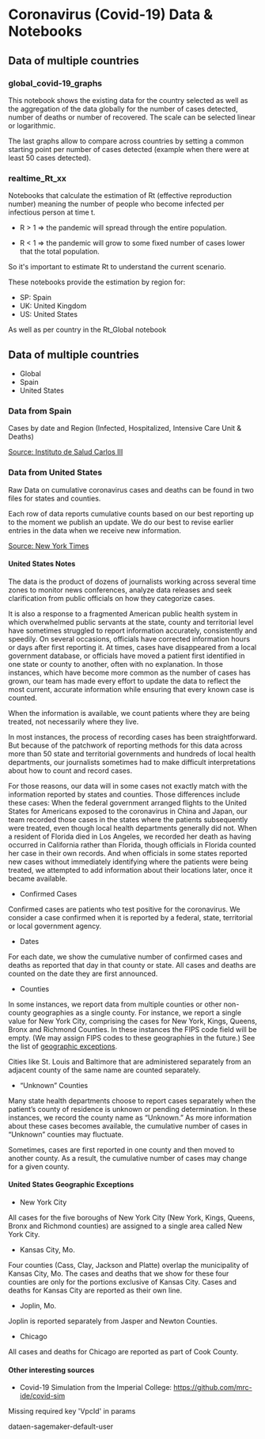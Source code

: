 # Coronavirus (Covid-19) Data & Notebooks

## Data of multiple countries

### global_covid-19_graphs

This notebook shows the existing data for the country selected as well as the aggregation of the data globally for the number of cases detected, number of deaths or number of recovered.
The scale can be selected linear or logarithmic.

The last graphs allow to compare across countries by setting a common starting point per number of cases detected (example when there were at least 50 cases detected).


### realtime_Rt_xx

Notebooks that calculate the estimation of Rt (effective reproduction number) meaning the number of people who become infected per infectious person at time t.

- R > 1  => the pandemic will spread through the entire population.

- R < 1  => the pandemic will grow to some fixed number of cases lower that the total population.

So it's important to estimate Rt to understand the current scenario.

These notebooks provide the estimation by region for:
- SP: Spain
- UK: United Kingdom
- US: United States

As well as per country in the Rt_Global notebook

## Data of multiple countries

- Global
- Spain
- United States

### Data from Spain

Cases by date and Region (Infected, Hospitalized, Intensive Care Unit & Deaths)

[Source: Instituto de Salud Carlos III](https://covid19.isciii.es/)


### Data from United States

Raw Data on cumulative coronavirus cases and deaths can be found in two files for states and counties.

Each row of data reports cumulative counts based on our best reporting up to the moment we publish an update. We do our best to revise earlier entries in the data when we receive new information.

[Source: New York Times](https://github.com/nytimes/covid-19-data)

#### United States Notes
The data is the product of dozens of journalists working across several time zones to monitor news conferences, analyze data releases and seek clarification from public officials on how they categorize cases. 

It is also a response to a fragmented American public health system in which overwhelmed public servants at the state, county and territorial level have sometimes struggled to report information accurately, consistently and speedily. On several occasions, officials have corrected information hours or days after first reporting it. At times, cases have disappeared from a local government database, or officials have moved a patient first identified in one state or county to another, often with no explanation. In those instances, which have become more common as the number of cases has grown, our team has made every effort to update the data to reflect the most current, accurate information while ensuring that every known case is counted.

When the information is available, we count patients where they are being treated, not necessarily where they live.

In most instances, the process of recording cases has been straightforward. But because of the patchwork of reporting methods for this data across more than 50 state and territorial governments and hundreds of local health departments, our journalists sometimes had to make difficult interpretations about how to count and record cases.

For those reasons, our data will in some cases not exactly match with the information reported by states and counties. Those differences include these cases: When the federal government arranged flights to the United States for Americans exposed to the coronavirus in China and Japan, our team recorded those cases in the states where the patients subsequently were treated, even though local health departments generally did not. When a resident of Florida died in Los Angeles, we recorded her death as having occurred in California rather than Florida, though officials in Florida counted her case in their own records. And when officials in some states reported new cases without immediately identifying where the patients were being treated, we attempted to add information about their locations later, once it became available.

* Confirmed Cases

Confirmed cases are patients who test positive for the coronavirus. We consider a case confirmed when it is reported by a federal, state, territorial or local government agency.

* Dates

For each date, we show the cumulative number of confirmed cases and deaths as reported that day in that county or state. All cases and deaths are counted on the date they are first announced.

* Counties

In some instances, we report data from multiple counties or other non-county geographies as a single county. For instance, we report a single value for New York City, comprising the cases for New York, Kings, Queens, Bronx and Richmond Counties. In these instances the FIPS code field will be empty. (We may assign FIPS codes to these geographies in the future.) See the list of [geographic exceptions](#geographic-exceptions). 

Cities like St. Louis and Baltimore that are administered separately from an adjacent county of the same name are counted separately.

* “Unknown” Counties

Many state health departments choose to report cases separately when the patient’s county of residence is unknown or pending determination. In these instances, we record the county name as “Unknown.” As more information about these cases becomes available, the cumulative number of cases in “Unknown” counties may fluctuate.

Sometimes, cases are first reported in one county and then moved to another county. As a result, the cumulative number of cases may change for a given county.

#### United States Geographic Exceptions

* New York City

All cases for the five boroughs of New York City (New York, Kings, Queens, Bronx and Richmond counties) are assigned to a single area called New York City.

* Kansas City, Mo.

Four counties (Cass, Clay, Jackson and Platte) overlap the municipality of Kansas City, Mo. The cases and deaths that we show for these four counties are only for the portions exclusive of Kansas City. Cases and deaths for Kansas City are reported as their own line.

* Joplin, Mo.

Joplin is reported separately from Jasper and Newton Counties. 

* Chicago

All cases and deaths for Chicago are reported as part of Cook County. 


#### Other interesting sources

- Covid-19 Simulation from the Imperial College:
https://github.com/mrc-ide/covid-sim

Missing required key 'VpcId' in params

dataen-sagemaker-default-user